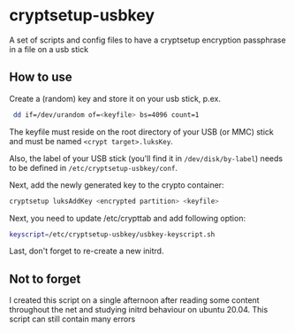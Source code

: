 # cryptsetup-usbkey
A set of scripts and config files to have a cryptsetup encryption passphrase in a file on a usb stick

## How to use
Create a (random) key and store it on your usb stick, p.ex.

```bash
 dd if=/dev/urandom of=<keyfile> bs=4096 count=1
```

The keyfile must reside on the root directory of your USB (or MMC) stick and must be named `<crypt target>.luksKey`.

Also, the label of your USB stick (you'll find it in `/dev/disk/by-label`) needs to be defined in `/etc/cryptsetup-usbkey/conf`.

Next, add the newly generated key to the crypto container:

```bash
cryptsetup luksAddKey <encrypted partition> <keyfile>
```

Next, you need to update /etc/crypttab and add following option:

```bash
keyscript=/etc/cryptsetup-usbkey/usbkey-keyscript.sh
```

Last, don't forget to re-create a new initrd.

## Not to forget

I created this script on a single afternoon after reading some content throughout the net and studying initrd behaviour on ubuntu 20.04. This script can still contain many errors